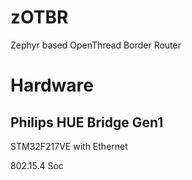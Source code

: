 # zOTBR
Zephyr based  OpenThread Border Router

# Hardware
## Philips HUE Bridge Gen1
STM32F217VE with Ethernet

802.15.4 Soc
